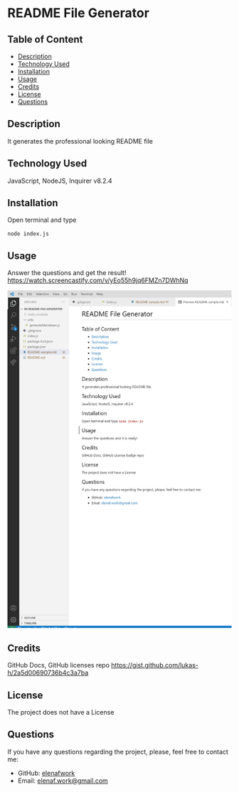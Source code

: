 
   # README File Generator
   
  
   

  ## Table of Content
  - [Description](#description)
  - [Technology Used](#technology)
  - [Installation](#installation)
  - [Usage](#usage)
  - [Credits](#credits)
  - [License](#license)
  - [Questions](#questions)

  ## Description
  It generates the professional looking README file
  ## Technology Used
  JavaScript, NodeJS, Inquirer v8.2.4
  ## Installation
  Open terminal and type  
  ``` 
  node index.js
  ```
  ## Usage 
  Answer the questions and get the result!
   https://watch.screencastify.com/v/yEo55h9jq6FMZn7DWhNq
  <p align="left">
  <img src="assets/images/screenshot.png" width="600" title="webpage">


  ## Credits
  GitHub Docs, GitHub licenses repo https://gist.github.com/lukas-h/2a5d00690736b4c3a7ba
  ## License
  The project does not have a License
 
  ## Questions
  If you have any questions regarding the project, please, feel free to contact me:
  - GitHub: [elenafwork](https://github/elenafwork)
  - Email: <elenaf.work@gmail.com>

